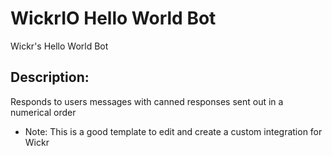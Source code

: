# WickrIO Hello World Bot

Wickr's Hello World Bot

## Description:
Responds to users messages with canned responses sent out in a numerical order
* Note: This is a good template to edit and create a custom integration for Wickr
